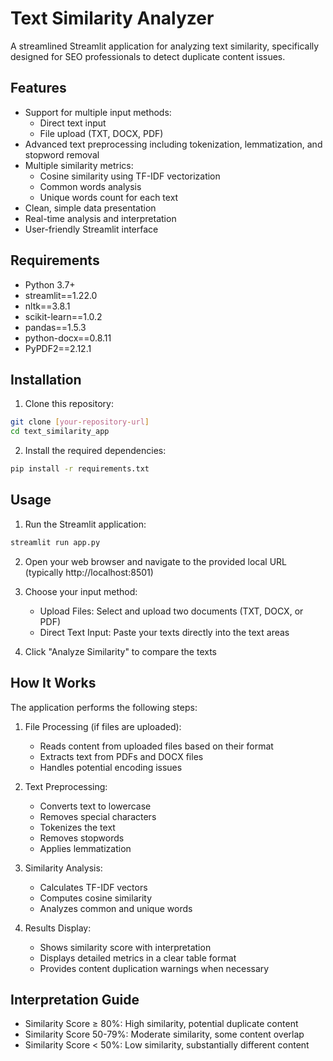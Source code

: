 # Text Similarity Analyzer

A streamlined Streamlit application for analyzing text similarity, specifically designed for SEO professionals to detect duplicate content issues.

## Features

- Support for multiple input methods:
  - Direct text input
  - File upload (TXT, DOCX, PDF)
- Advanced text preprocessing including tokenization, lemmatization, and stopword removal
- Multiple similarity metrics:
  - Cosine similarity using TF-IDF vectorization
  - Common words analysis
  - Unique words count for each text
- Clean, simple data presentation
- Real-time analysis and interpretation
- User-friendly Streamlit interface

## Requirements

- Python 3.7+
- streamlit==1.22.0
- nltk==3.8.1
- scikit-learn==1.0.2
- pandas==1.5.3
- python-docx==0.8.11
- PyPDF2==2.12.1

## Installation

1. Clone this repository:
```bash
git clone [your-repository-url]
cd text_similarity_app
```

2. Install the required dependencies:
```bash
pip install -r requirements.txt
```

## Usage

1. Run the Streamlit application:
```bash
streamlit run app.py
```

2. Open your web browser and navigate to the provided local URL (typically http://localhost:8501)

3. Choose your input method:
   - Upload Files: Select and upload two documents (TXT, DOCX, or PDF)
   - Direct Text Input: Paste your texts directly into the text areas

4. Click "Analyze Similarity" to compare the texts

## How It Works

The application performs the following steps:
1. File Processing (if files are uploaded):
   - Reads content from uploaded files based on their format
   - Extracts text from PDFs and DOCX files
   - Handles potential encoding issues

2. Text Preprocessing:
   - Converts text to lowercase
   - Removes special characters
   - Tokenizes the text
   - Removes stopwords
   - Applies lemmatization

3. Similarity Analysis:
   - Calculates TF-IDF vectors
   - Computes cosine similarity
   - Analyzes common and unique words

4. Results Display:
   - Shows similarity score with interpretation
   - Displays detailed metrics in a clear table format
   - Provides content duplication warnings when necessary

## Interpretation Guide

- Similarity Score ≥ 80%: High similarity, potential duplicate content
- Similarity Score 50-79%: Moderate similarity, some content overlap
- Similarity Score < 50%: Low similarity, substantially different content
